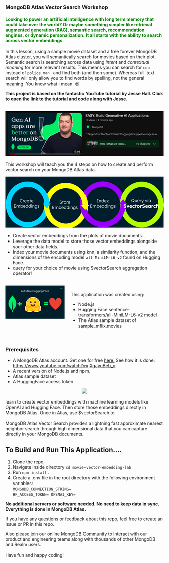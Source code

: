 ### MongoDB Atlas Vector Search Workshop

<h4 style="color:green">Looking to power an artificial intelligence with long term memory that could take over the world? Or maybe something simpler like retrieval augmented generation (RAG), semantic search, recommendation engines, or dynamic personalization. It all starts with the ability to search across vector embeddings.</h4>

<p>In this lesson, using a sample movie dataset and a free forever MongoDB Atlas cluster, you will semantically search for movies based on their plot. Semantic search is searching across data using <i>intent</i> and <i>contextual meaning</i> for more relevant results. This means you can search for <code>cop</code> instead of <code>police man </code> and find both (and then some). Whereas full-text search will only allow you to find words by spelling, not the general meaning. You know what I mean. 😉

**This project is based on the fantastic YouTube tutorial by Jesse Hall. Click to open the link to the tutorial and code along with Jesse.**

<br/>
<div align="center">
<a href="https://www.youtube.com/embed/wOdZ1hEWvjU?si=Z69G9eKLFKC4LfUs"><img src="images/JesseYouTube.png" width="600"  /></a>
</div>

This workshop will teach you the 4 steps on how to create and perform vector search on your MongoDB Atlas data.

<div align="center"><img src="images/StepsVectorSearch.png"  alt="steps"/></div>

- Create vector embeddings from the plots of movie documents.
- Leverage the data model to store those vector embeddings alongside your other data fields.
- Index your movie documents using knn, a similarity function, and the dimensions of the encoding model <code>all-MiniLM-L6-v2</code> found on Hugging Face.
- query for your choice of movie using $vectorSearch aggregation operator!

<br/>

<div align="center"><div style="display: flex;  justify-content: space-around;">
<div><a href="https://huggingface.co/"><img src="images/HuggingFace.png" width="300"  /></a></div><div align="left" style="margin: 20px">This application was created using:

- Node.js
- Hugging Face sentence-transformers/all-MiniLM-L6-v2 model
- The Atlas sample dataset of sample_mflix.movies</div></div>
</div>

<h3>Prerequisites</h3>

- A MongoDB Atlas account. Get one for free <a href="https://www.mongodb.com/cloud/atlas">here.</a> See how it is done: https://www.youtube.com/watch?v=jXgJyuBeb_o
- A recent version of Node.js and npm.
- Atlas sample dataset
- A HuggingFace access token

<div align="center"><a href="https://huggingface.co/"><img src="images/HFAccessToken.gif" width="400"  /></a>
</div>

learn to create vector embeddings with machine learning models like OpenAI and Hugging Face. Then store those embeddings directly in MongoDB Atlas. Once in Atlas, use $vectorSearch to
<br/><br/>
MongoDB Atlas Vector Search provides a lightning fast approximate nearest neighbor search through high dimensional data that you can capture directly in your MongoDB documents.
<br/>

<h2>To Build and Run This Application....</h2>

1. Clone the repo.
2. Navigate inside directory <code>cd movie-vector-embedding-lab
   </code>
3. Run <code>npm install</code> .
4. Create a .env file in the root directory with the following environment variables:<br/>
   <code>MONGODB_CONNECTION_STRING=
   HF_ACCESS_TOKEN=
   OPENAI_KEY=</code>

**No additional servers or software needed. No need to keep data in sync. Everything is done in MongoDB Atlas.**

If you have any questions or feedback about this repo, feel free to create an Issue or PR in this repo.

Also please join our online <a href="https://developer.mongodb.com/community/forums/">MongoDB Community</a> to interact with our product and engineering teams along with thousands of other MongoDB and Realm users. <br/><br/>Have fun and happy coding!
